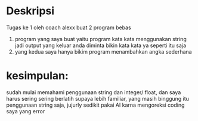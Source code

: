 # Deskripsi

Tugas ke 1 oleh coach alexx 
buat 2 program bebas 
1. program yang saya buat yaitu program kata kata menggunakan string jadi output yang keluar anda diminta bikin kata kata ya seperti itu saja
2. yang kedua saya hanya bikim program menambahkan angka sederhana

# kesimpulan:

sudah mulai memahami penggunaan string dan integer/ float, dan saya harus sering sering berlatih supaya lebih familiar, yang masih binggung itu penggunaan string saja, jujurly sedikit pakai AI karna mengoreksi coding saya yang error
